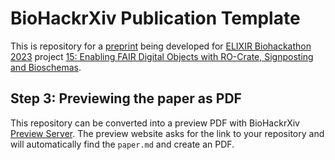 # BioHackrXiv Publication Template

This is repository for a [preprint](paper/paper.md) being developed for [ELIXIR Biohackathon 2023](https://biohackathon-europe.org/) project [15: Enabling FAIR Digital Objects with RO-Crate, Signposting and Bioschemas](https://github.com/elixir-europe/biohackathon-projects-2023/tree/main/15).

## Step 3: Previewing the paper as PDF

This repository can be converted into a preview PDF with BioHackrXiv [Preview Server](http://preview.biohackrxiv.org/).
The preview website asks for the link to your repository and will automatically find the `paper.md` and create an PDF.

